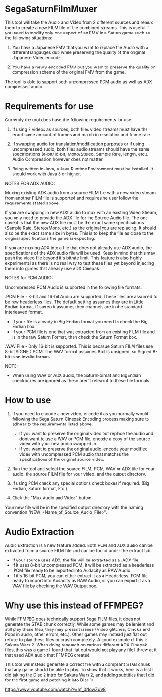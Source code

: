 # SegaSaturnFilmMuxer


This tool will take the Audio and Video from 2 different sources and remux them to create a new FILM file of the combined streams. This is useful if you need to modify only one aspect of an FMV in a Saturn game such as the following situations:

1. You have a Japanese FMV that you want to replace the Audio with a different langauges dub while preserving the quality of the original Japanese Video encode.

2. You have a newly encoded FMV but you want to preserve the quality or compression scheme of the original FMV from the game.
   
The tool is able to support both uncompressed PCM audio as well as ADX compressed audio.


# Requirements for use


Currently the tool does have the following requirements for use:
1. If using 2 videos as sources, both files video streams must have the exact same amount of frames and match in resolution and frame rate.

2. If swapping audio for translation/modification purposes or if using uncompressed audio, both files audio streams should have the same specifications (8-bit/16-bit, Mono/Stereo, Sample Rate, length, etc.). Audio Compression however does not matter.
  
3. Being written in Java, a Java Runtime Environment must be installed. It should work with Java 8 or higher.


NOTES FOR ADX AUDIO:

Muxing existing ADX audio from a source FILM file with a new video stream from another FILM file is supported and requires he user follow the requirements stated above.

If you are swapping in new ADX audio to mux with an existing Video Stream, you only need to provide the ADX file for the Source Audio file. The one caveat is that the new ADX file must be the exact same specifications (Sample Rate, Stereo/Mono, etc.) as the original you are replacing. It should also be the exact same size in bytes. This is to keep the file as close to the original specifications the game is expecting.

If you are muxing ADX into a file that does not already use ADX audio, the specifications of the ADX audio file will be used. Keep in mind that this may push the video file beyond it's bitrate limit. This feature is also highly experimental as there is no real way to test these files yet beyond injecting them into games that already use ADX Cinepak.

NOTES for PCM AUDIO:

Uncompressed PCM Audio is supported in the following file formats:

.PCM File - 8-bit and 16-bit Audio are supported. These files are assumed to be raw headerless files. The default setting assumes they are in Little Endian format. If stereo it assumes they channels are in the standard interleaved format. 

 - If your file is already in Big Endian format you need to check the Big Endian box. 
 - If your PCM file is one that was extracted from an existing FILM file and is in the raw Saturn Format, then check the Saturn Format box.

.WAV File - Only 16-bit is supported. This is becasue Saturn FILM files use 8-bit SIGNED PCM. The WAV format assumes 8bit is unsigned, so Signed 8-bit is an invalid format. 

NOTE: 
 - When using WAV or ADX audio, the SaturnFormat and BigEndian checkboxes are ignored as these aren't releavnt to these file formats.

# How to use

1. If you need to encode a new video, encode it as you normally would following the Sega Saturn Cinepak Encoding process making sure to adhear to the requirements listed above.

    * If you want to preserve the original video but replace the audio and dont want to use a WAV or PCM file, encode a copy of the source video with your new audio swapped in.
    * If you want to preserve the original audio, encode your modified video with uncompressed PCM audio that matches the specifications of the original source video.

2. Run the tool and select the source FILM, PCM, WAV or ADX file for your audio, the source FILM file for your video, and the output directory.

4. If using PCM check any special options check boxes if required. (Big Endian, Saturn format, Etc.)

3. Click the "Mux Audio and Video" button.

Your new file will be in the specified output directory with the naming convention "NEW_<Name_of_Source_Audio_File>".

# Audio Extraction

Audio Extraction is a new feature added. Both PCM and ADX audio can be extracted from a source FILM file and can be found under the extract tab.

* If your source uses ADX, the file will be extracted as a .ADX file.
*  If it uses 8-bit Uncompressed PCM, it will be extracted as a headerless .PCM file ready to be imported into Audacity as RAW Audio.
*  If it's 16-bit PCM, you can either extract it as a Headerless .PCM file ready to import into Audacity as RAW Audio, or you can export it as a WAV file by checking the WAV Output box.

# Why use this instead of FFMPEG?

While FFMPEG does technically support Sega FILM files, it does not generate the STAB chunk correctly. While some games may be lenient and still play these files, thay may present issues (Video glitches, Cracks and Pops in audio, other errors, etc.). Other games may instead just flat out refuse to play these files or crash completely. A good example of this is Sakura Wars 2. When doing research on various different ADX Cinepak files, this was a game I found that flat out would not play any file I threw at it that used ADX audio that FFMPEG created.

This tool will instead generate a correct file with a compliant STAB chunk that any game should be able to play. To show that it works, here is a test I did taking the Disc 2 intro for Sakura Wars 2, and adding subtitles that I did for the first game and patching it into Disc 1:

https://www.youtube.com/watch?v=hf_0NowZuV8

